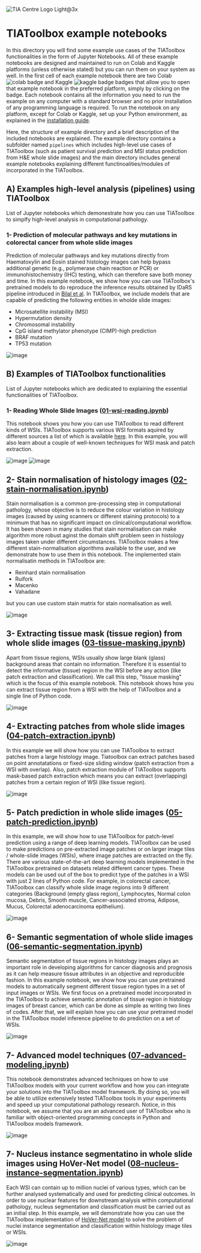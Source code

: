 ![TIA Centre Logo Light@3x](https://user-images.githubusercontent.com/74412979/145181206-1dc0a0cf-ef6d-47ff-8d1d-3bd662b5fdeb.png)
# TIAToolbox example notebooks

In this directory you will find some example use cases of the TIAToolbox functionalities in the form of Jupyter Notebooks. All of these example notebooks are designed and maintained to run on Colab and Kaggle platforms (unless otherwise stated) but you can run them on your system as well. In the first cell of each example notebook there are two Colab ![colab badge](https://colab.research.google.com/assets/colab-badge.svg) and Kaggle ![kaggle badge](https://kaggle.com/static/images/open-in-kaggle.svg) badges that allow you to open that example notebook in the preferred platform, simply by clicking on the badge. Each notebook contains all the information you need to run the example on any computer with a standard browser and no prior installation of any programming language is required. To run the notebook on any platform, except for Colab or Kaggle, set up your Python environment, as explained in the [installation guide](https://tia-toolbox.readthedocs.io/en/latest/installation.html).

Here, the structure of example directory and a brief description of the included notebooks are explained. The example directory contains a subfolder named `pipelines`  which includes high-level use cases of TIAToolbox (such as patient survival prediction and MSI status prediction from H&E whole slide images) and the main directory includes general example notebooks explaining different functinoalities/modules of incorporated in the TIAToolbox.

## A) Examples high-level analysis (pipelines) using TIAToolbox
List of Jupyter notebooks which demonestrate how you can use TIAToolbox to simplfy high-level analysis in computational pathology.

### 1- Prediction of molecular pathways and key mutations in colorectal cancer from whole slide images
Prediction of molecular pathways and key mutations directly from Haematoxylin and Eosin stained histology images can help bypass additional genetic (e.g., polymerase chain reaction or PCR) or immunohistochemistry (IHC) testing, which can therefore save both money and time. In this example notebook, we show how you can use TIAToolbox's pretrained models to do reproduce the inference results obtained by IDaRS pipeline introduced in [Bilal et al](https://bit.ly/3IwL6vv). In TIAToolbox, we include models that are capable of predicting the following entities in wholde slide images:
- Microsatellite instability (MSI)
- Hypermutation density
- Chromosomal instability
- CpG island methylator phenotype (CIMP)-high prediction
- BRAF mutation 
- TP53 mutation

![image](https://user-images.githubusercontent.com/74412979/145237655-a6361f26-3861-467f-b2f7-1f2c44e3b1a2.png)



## B) Examples of TIAToolbox functionalities
List of Jupyter notebooks which are dedicated to explaining the essential functionalities of TIAToolbox.

### 1- Reading Whole Slide Images ([01-wsi-reading.ipynb](https://github.com/TissueImageAnalytics/tiatoolbox/blob/master/examples/01-wsi-reading.ipynb))
This notebook shows you how you can use TIAToolbox to read different kinds of WSIs. TIAToolbox supports various WSI formats aquired by different sources a list of which is available [here](https://tia-toolbox.readthedocs.io/en/latest/usage.html?highlight=wsiread#tiatoolbox.wsicore.wsireader.get_wsireader). In this example, you will also learn about a couple of well-known techniques for WSI mask and patch extraction.

![image](https://user-images.githubusercontent.com/74412979/145223963-f5cc3efc-5762-43c1-b040-c1f738a98e1b.png) ![image](https://user-images.githubusercontent.com/74412979/145224002-b61eb074-5b55-45c9-a45c-9b527437be2c.png)

## 2- Stain normalisation of histology images ([02-stain-normalisation.ipynb](https://github.com/TissueImageAnalytics/tiatoolbox/blob/master/examples/02-stain-normalisation.ipynb))
Stain normalisation is a common pre-processing step in computational pathology, whose objective is to reduce the colour variation in histology images (caused by using scanners or different staining protocols) to a minimum that has no significant impact on clinical/computational workflow. It has been shown in many studies that stain normalisation can make algorithm more robust aginst the domain shift problem seen in histology images taken under different circumstances. TIAToolbox makes a few different stain-normalisation algorithms  available to the user, and we demonstrate how to use them in this notebook. The implemented stain normalisatin methods in TIAToolbox are:
- Reinhard stain normalisation
- Ruifork 
- Macenko
- Vahadane

but you can use custom stain matrix for stain normalisation as well.

![image](https://user-images.githubusercontent.com/74412979/145226029-0cdcf94b-eb65-46ba-8f35-94bb6c457fab.png)

## 3- Extracting tissue mask (tissue region) from whole slide images ([03-tissue-masking.ipynb](https://github.com/TissueImageAnalytics/tiatoolbox/blob/master/examples/03-tissue-masking.ipynb))
Apart from tissue regions, WSIs usually show large blank (glass) background areas that contain no information. Therefore it is essential to detect the informative (tissue) region in the WSI before any action (like patch extraction and classification). We call this step, "tissue masking" which is the focus of this example notebook. This notebook shows how you can extract tissue region from a WSI with the help of TIAToolbox and  a single line of Python code.

![image](https://user-images.githubusercontent.com/74412979/145227864-6df6b12c-8d15-4ac6-bc46-19677bce1f8e.png)

## 4- Extracting patches from whole slide images ([04-patch-extraction.ipynb](https://github.com/TissueImageAnalytics/tiatoolbox/blob/master/examples/04-patch-extraction.ipynb))
In this example we will show how you can use TIAToolbox to extract patches from a large histology image. Tiatoolbox can extract patches based on point annotatations or fixed-size sliding window (patch extraction from a WSI with overlap). Also, patch extraction module of TIAToolbox supports mask-based patch extraction which means you can extract (overlapping) patches from a certain region of WSI (like tissue region).

![image](https://user-images.githubusercontent.com/74412979/145229244-933fba8b-aa9e-4e88-a9d0-713996e4874a.png)

## 5- Patch prediction in whole slide images ([05-patch-prediction.ipynb](https://github.com/TissueImageAnalytics/tiatoolbox/blob/master/examples/05-patch-prediction.ipynb))
In this example, we will show how to use TIAToolbox for patch-level prediction using a range of deep learning models. TIAToolbox can be used to make predictions on pre-extracted image patches or on larger image tiles / whole-slide images (WSIs), where image patches are extracted on the fly. There are various state-of-the-art deep learning models implemented in the TIAToolbox pretrained on datasets related different cancer types. These models can be used out of the box to predict type of the patches in a WSI with just 2 lines of Python code. For example, in colorectal cancer, TIAToolbox can classify whole slide image regions into 9 different categories (Background (empty glass region), Lymphocytes, Normal colon mucosa, Debris, Smooth muscle, Cancer-associated stroma, Adipose, Mucus, Colorectal adenocarcinoma epithelium).

![image](https://user-images.githubusercontent.com/74412979/145231194-03d10b24-d7b6-40f7-84fc-32b093ae57e2.png)

## 6- Semantic segmentation of whole slide images ([06-semantic-segmentation.ipynb](https://github.com/TissueImageAnalytics/tiatoolbox/blob/master/examples/06-semantic-segmentation.ipynb))
Semantic segmentation of tissue regions in histology images plays an important role in developing algorithms for cancer diagnosis and prognosis as it can help measure tissue attributes in an objective and reproducible fashion. In this example notebook, we show how you can use pretrained models to automatically segment different tissue region types in a set of input images or WSIs. We first focus on a pretrained model incorporated in the TIAToolbox to achieve semantic annotation of tissue region in histology images of breast cancer, which can be done as simple as writing two lines of codes. After that, we will explain how you can use your pretrained model in the TIAToolbox model inference pipeline to do prediction on a set of WSIs.

![image](https://user-images.githubusercontent.com/74412979/145233254-cd5ae68b-42b9-4627-bfb5-8ac395d904cc.png)

## 7- Advanced model techniques ([07-advanced-modeling.ipynb](https://github.com/TissueImageAnalytics/tiatoolbox/blob/master/examples/07-advanced-modeling.ipynb))
This notebook demonstrates advanced techniques on how to use TIAToolbox models with your current workflow and how you can integrate your solutions into the TIAToolbox model framework. By doing so, you will be able to utilize extensively tested TIAToolbox tools in your experiments and speed up your computational pathology research. Notice, in this notebook, we assume that you are an advanced user of TIAToolbox who is familiar with object-oriented programming concepts in Python and TIAToolbox models framework.

![image](https://user-images.githubusercontent.com/74412979/145234310-c7dec33c-5dcb-4b87-adea-b762780239d0.png)

## 7- Nucleus instance segmentatino in whole slide images using HoVer-Net model ([08-nucleus-instance-segmentation.ipynb](https://github.com/TissueImageAnalytics/tiatoolbox/blob/master/examples/08-nucleus-instance-segmentation.ipynb))
Each WSI can contain up to million nuclei of various types, which can be further analysed systematically and used for predicting clinical outcomes. In order to use nuclear features for downstream analysis within computational pathology, nucleus segmentation and classification must be carried out as an initial step. In this example, we will demonstrate how you can use the TIAToolbox implementation of [HoVer-Net model](https://www.sciencedirect.com/science/article/pii/S1361841519301045) to solve the problem of nuclei instance segmentation and classification within histology image tiles or WSIs.

![image](https://user-images.githubusercontent.com/74412979/145235642-3f4f99b9-e583-4cbc-81a6-5a9c733746b4.png)
